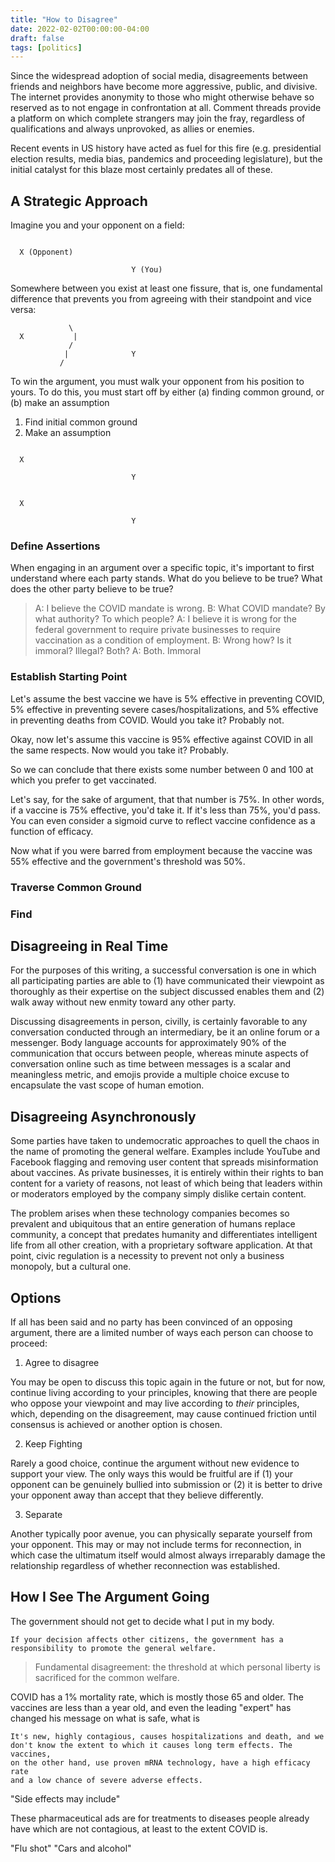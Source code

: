 ```yaml
---
title: "How to Disagree"
date: 2022-02-02T00:00:00-04:00
draft: false
tags: [politics]
---
```


Since the widespread adoption of social media, disagreements between friends
and neighbors have become more aggressive, public, and divisive. The internet
provides anonymity to those who might otherwise behave so reserved as to not
engage in confrontation at all. Comment threads provide a platform on which
complete strangers may join the fray, regardless of qualifications and always
unprovoked, as allies or enemies.

Recent events in US history have acted as fuel for this fire (e.g.
presidential election results, media bias, pandemics and proceeding
legislature), but the initial catalyst for this blaze most certainly predates
all of these.

## A Strategic Approach

Imagine you and your opponent on a field:

```

  X (Opponent)

                           Y (You)

```

Somewhere between you exist at least one fissure, that is, one fundamental
difference that prevents you from agreeing with their standpoint and vice
versa:

```
             \
  X           |
             /
            |              Y
           /
```

To win the argument, you must walk your opponent from his position to yours.
To do this, you must start off by either (a) finding common ground, or (b)
make an assumption

1. Find initial common ground
2. Make an assumption

```

  X

                           Y

```


```

  X

                           Y

```



### Define Assertions

When engaging in an argument over a specific topic, it's important to first
understand where each party stands. What do you believe to be true? What does
the other party believe to be true?

> A: I believe the COVID mandate is wrong.
> B: What COVID mandate? By what authority? To which people?
> A: I believe it is wrong for the federal government to require private
>    businesses to require vaccination as a condition of employment.
> B: Wrong how? Is it immoral? Illegal? Both?
> A: Both. Immoral 

### Establish Starting Point

Let's assume the best vaccine we have is 5% effective in preventing COVID, 5%
effective in preventing severe cases/hospitalizations, and 5% effective in
preventing deaths from COVID. Would you take it? Probably not.

Okay, now let's assume this vaccine is 95% effective against COVID in all the
same respects. Now would you take it? Probably.

So we can conclude that there exists some number between 0 and 100 at which
you prefer to get vaccinated.

Let's say, for the sake of argument, that that number is 75%. In other words,
if a vaccine is 75% effective, you'd take it. If it's less than 75%, you'd
pass. You can even consider a sigmoid curve to reflect vaccine confidence as a
function of efficacy.

Now what if you were barred from employment because the vaccine was 55%
effective and the government's threshold was 50%.


### Traverse Common Ground

### Find 

## Disagreeing in Real Time

For the purposes of this writing, a successful conversation is one in which
all participating parties are able to (1) have communicated their viewpoint
as thoroughly as their expertise on the subject discussed enables them and (2)
walk away without new enmity toward any other party.

Discussing disagreements in person, civilly, is certainly favorable to any
conversation conducted through an intermediary, be it an online forum or a
messenger. Body language accounts for approximately 90% of the communication
that occurs between people, whereas minute aspects of conversation online such
as time between messages is a scalar and meaningless metric, and emojis
provide a multiple choice excuse to encapsulate the vast scope of human
emotion.

## Disagreeing Asynchronously

Some parties have taken to undemocratic approaches to quell the chaos in the
name of promoting the general welfare. Examples include YouTube and Facebook
flagging and removing user content that spreads misinformation about vaccines.
As private businesses, it is entirely within their rights to ban content for a
variety of reasons, not least of which being that leaders within or moderators
employed by the company simply dislike certain content.

The problem arises when these technology companies becomes so prevalent and
ubiquitous that an entire generation of humans replace community, a concept
that predates humanity and differentiates intelligent life from all other
creation, with a proprietary software application. At that point, civic
regulation is a necessity to prevent not only a business monopoly, but a
cultural one.

## Options

If all has been said and no party has been convinced of an opposing argument,
there are a limited number of ways each person can choose to proceed:

1. Agree to disagree

You may be open to discuss this topic again in the future or not, but for now,
continue living according to your principles, knowing that there are people
who oppose your viewpoint and may live according to _their_ principles, which,
depending on the disagreement, may cause continued friction until consensus is
achieved or another option is chosen.

2. Keep Fighting

Rarely a good choice, continue the argument without new evidence to support
your view. The only ways this would be fruitful are if (1) your opponent can be
genuinely bullied into submission or (2) it is better to drive your opponent
away than accept that they believe differently.

3. Separate

Another typically poor avenue, you can physically separate yourself from your
opponent. This may or may not include terms for reconnection, in which case
the ultimatum itself would almost always irreparably damage the relationship
regardless of whether reconnection was established.



## How I See The Argument Going

The government should not get to decide what I put in my body.

    If your decision affects other citizens, the government has a
    responsibility to promote the general welfare.

> Fundamental disagreement: the threshold at which personal liberty is
> sacrificed for the common welfare.

COVID has a 1% mortality rate, which is mostly those 65 and older. The
vaccines are less than a year old, and even the leading "expert" has changed
his message on what is safe, what is 

    It's new, highly contagious, causes hospitalizations and death, and we
    don't know the extent to which it causes long term effects. The vaccines,
    on the other hand, use proven mRNA technology, have a high efficacy rate
    and a low chance of severe adverse effects.

"Side effects may include"

These pharmaceutical ads are for treatments to diseases people already have
which are not contagious, at least to the extent COVID is.

"Flu shot"
"Cars and alcohol"
